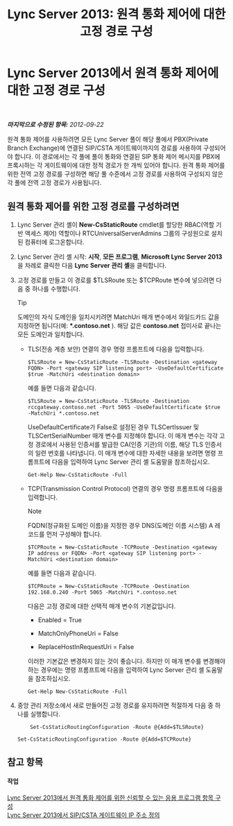﻿---
title: 'Lync Server 2013: 원격 통화 제어에 대한 고정 경로 구성'
TOCTitle: 원격 통화 제어에 대한 고정 경로 구성
ms:assetid: f7003023-443d-48ee-989b-71e8b0b0abbd
ms:mtpsurl: https://technet.microsoft.com/ko-kr/library/Gg615051(v=OCS.15)
ms:contentKeyID: 49305566
ms.date: 08/10/2015
mtps_version: v=OCS.15
ms.translationtype: HT
---

# Lync Server 2013에서 원격 통화 제어에 대한 고정 경로 구성

 

_**마지막으로 수정된 항목:** 2012-09-22_

원격 통화 제어를 사용하려면 모든 Lync Server 풀이 해당 풀에서 PBX(Private Branch Exchange)에 연결된 SIP/CSTA 게이트웨이까지의 경로를 사용하여 구성되어야 합니다. 이 경로에서는 각 풀에 풀이 통화와 연결된 SIP 통화 제어 메시지를 PBX에 프록시하는 각 게이트웨이에 대한 정적 경로가 한 개씩 있어야 합니다. 원격 통화 제어를 위한 전역 고정 경로를 구성하면 해당 풀 수준에서 고정 경로를 사용하여 구성되지 않은 각 풀에 전역 고정 경로가 사용됩니다.

## 원격 통화 제어를 위한 고정 경로를 구성하려면

1.  Lync Server 관리 셸이 **New-CsStaticRoute** cmdlet를 할당한 RBAC(역할 기반 액세스 제어) 역할이나 RTCUniversalServerAdmins 그룹의 구성원으로 설치된 컴퓨터에 로그온합니다.

2.  Lync Server 관리 셸 시작: **시작**, **모든 프로그램**, **Microsoft Lync Server 2013**을 차례로 클릭한 다음 **Lync Server 관리 셸**을 클릭합니다.

3.  고정 경로를 만들고 이 경로를 $TLSRoute 또는 $TCPRoute 변수에 넣으려면 다음 중 하나를 수행합니다.
    

    > [!TIP]  
    > 도메인의 자식 도메인을 일치시키려면 MatchUri 매개 변수에서 와일드카드 값을 지정하면 됩니다(예: <STRONG>*.contoso.net</STRONG> ). 해당 값은 <STRONG>contoso.net</STRONG> 접미사로 끝나는 모든 도메인과 일치합니다.

    
      - TLS(전송 계층 보안) 연결의 경우 명령 프롬프트에 다음을 입력합니다.
        
            $TLSRoute = New-CsStaticRoute -TLSRoute -Destination <gateway FQDN> -Port <gateway SIP listening port> -UseDefaultCertificate $true -MatchUri <destination domain>
        
        예를 들면 다음과 같습니다.
        
            $TLSRoute = New-CsStaticRoute -TLSRoute -Destination rccgateway.contoso.net -Port 5065 -UseDefaultCertificate $true -MatchUri *.contoso.net
        
        UseDefaultCertificate가 False로 설정된 경우 TLSCertIssuer 및 TLSCertSerialNumber 매개 변수를 지정해야 합니다. 이 매개 변수는 각각 고정 경로에서 사용된 인증서를 발급한 CA(인증 기관)의 이름, 해당 TLS 인증서의 일련 번호를 나타냅니다. 이 매개 변수에 대한 자세한 내용을 보려면 명령 프롬프트에 다음을 입력하여 Lync Server 관리 셸 도움말을 참조하십시오.
        
            Get-Help New-CsStaticRoute -Full
    
      - TCP(Transmission Control Protocol) 연결의 경우 명령 프롬프트에 다음을 입력합니다.
        

        > [!NOTE]  
        > FQDN(정규화된 도메인 이름)을 지정한 경우 DNS(도메인 이름 시스템) A 레코드를 먼저 구성해야 합니다.

        
            $TCPRoute = New-CsStaticRoute -TCPRoute -Destination <gateway IP address or FQDN> -Port <gateway SIP listening port> -MatchUri <destination domain>
        
        예를 들면 다음과 같습니다.
        
            $TCPRoute = New-CsStaticRoute -TCPRoute -Destination 192.168.0.240 -Port 5065 -MatchUri *.contoso.net
        
        다음은 고정 경로에 대한 선택적 매개 변수의 기본값입니다.
        
          - Enabled = True
        
          - MatchOnlyPhoneUri = False
        
          - ReplaceHostInRequestUri = False
        
        이러한 기본값은 변경하지 않는 것이 좋습니다. 하지만 이 매개 변수를 변경해야 하는 경우에는 명령 프롬프트에 다음을 입력하여 Lync Server 관리 셸 도움말을 참조하십시오.
        
            Get-Help New-CsStaticRoute -Full

4.  중앙 관리 저장소에서 새로 만들어진 고정 경로를 유지하려면 적절하게 다음 중 하나를 실행합니다.
    
    ```
        Set-CsStaticRoutingConfiguration -Route @{Add=$TLSRoute}    
    ```
    ```    
    Set-CsStaticRoutingConfiguration -Route @{Add=$TCPRoute}
    ```

## 참고 항목

#### 작업

[Lync Server 2013에서 원격 통화 제어를 위한 신뢰할 수 있는 응용 프로그램 항목 구성](lync-server-2013-configure-a-trusted-application-entry-for-remote-call-control.md)  
[Lync Server 2013에서 SIP/CSTA 게이트웨이 IP 주소 정의](lync-server-2013-define-a-sip-csta-gateway-ip-address.md)

